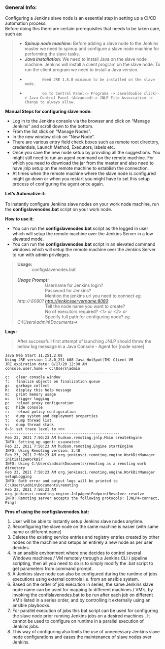 ### General Info:
Configuring a Jenkins slave node is an essential step in setting up a CI/CD automation process. <br />
Before doing this there are certain prerequisites that needs to be taken care, such as: <br /> 
>- ***Spinup node machine:*** Before adding a slave node to the Jenkins master we need to spinup and configure a slave node machine for performing the slave tasks.
>- ***Java installation:*** We need to install Java on the slave node machine. Jenkins will install a client program on the slave node. To run the client program we need to install a Java version. 
>-             Need JRE 1.8.0 minimum to be installed on the slave node.
>-             Go to Control Panel-> Programs -> Java(double click)-> Java Control Panel (Advanced)-> JNLP File Association -> Change to always allow.

**Manual Steps for configuring slave node:**<br />
- Log in to the Jenkins console via the browser and click on “Manage Jenkins” and scroll down to the bottom.
- From the list click on “Manage Nodes”. 
- In the new window click on “New Node”.
- There are various entry field check boxes such as remote root directory, credentials, Launch Method, Executors, labels etc.
- Once you save the new node setup by providing all the suggestions. You might still need to run an agent command on the remote machine. For which you need to download the jar from the master and also need to have jnlp setup on the remote machine to establish the connection.
- At times when the remote machine where the slave node is configured might go down or when you restart you might have to set this setup process of configuring the agent once again.

**Let’s Automatize it:**<br />
<br />
	To instantly configure Jenkins slave nodes on your work node machine, run the **configslavenodes.bat** script on your work node.

**How to use it:**<br />
- You can run the **configslavenodes.bat** script as the logged in user which will setup the remote machine over the Jenkins Server in a low elevated mode. 
- You can run the **configslavenodes.bat** script in an elevated command windows which will setup the remote machine over the Jenkins Server to run with admin privileges.

> **Usage:** <br />
&nbsp; &nbsp; &nbsp; &nbsp; &nbsp; &nbsp; configslavenodes.bat <br /> <br />
  **_Usage Prompt:_** <br />
  &emsp; &emsp; &emsp; &emsp; &emsp; Username for Jenkins login? _<username>_ <br />
  &emsp; &emsp; &emsp; &emsp; &emsp; Password for Jenkins? _<password>_ <br />
  &emsp; &emsp; &emsp; &emsp; &emsp; Mention the jenkins url you need to connect _eg. http://<name>:8080? <http://jenkinsservername:8080>_ <br />
  &emsp; &emsp; &emsp; &emsp; &emsp; Tell the node name you want to create? _<nodename>_ <br />
  &emsp; &emsp; &emsp; &emsp; &emsp; No of executors required? _<1> or <2> or <n>_ <br />
> &emsp; &emsp; &emsp; &emsp; &emsp; Specify full path for configuring node? _eg. C:\Users\admin\Documents=> <path>_ <br />

**Logs:** <br />
> After successfull first attempt of launching JNLP should throw the below log message in a Java Console - Agent for [node name]
```
Java Web Start 11.251.2.08
Using JRE version 1.8.0_251-b08 Java HotSpot(TM) Client VM
JRE expiration date: 8/17/20 12:00 AM
console.user.home = C:\Users\admin
----------------------------------------------------
c:   clear console window
f:   finalize objects on finalization queue
g:   garbage collect
h:   display this help message
m:   print memory usage
o:   trigger logging
p:   reload proxy configuration
q:   hide console
r:   reload policy configuration
s:   dump system and deployment properties
t:   dump thread list
v:   dump thread stack
0-5: set trace level to <n>
----------------------------------------------------
Feb 23, 2021 7:50:23 AM hudson.remoting.jnlp.Main createEngine
INFO: Setting up agent: usaueatest
Feb 23, 2021 7:50:23 AM hudson.remoting.Engine startEngine
INFO: Using Remoting version: 3.40
Feb 23, 2021 7:50:23 AM org.jenkinsci.remoting.engine.WorkDirManager initializeWorkDir
INFO: Using C:\Users\admin\Documents\remoting as a remoting work directory
Feb 23, 2021 7:50:23 AM org.jenkinsci.remoting.engine.WorkDirManager setupLogging
INFO: Both error and output logs will be printed to C:\Users\admin\Documents\remoting
Feb 23, 2021 7:50:23 AM org.jenkinsci.remoting.engine.JnlpAgentEndpointResolver resolve
INFO: Remoting server accepts the following protocols: [JNLP4-connect, Ping]
```
	
**Pros of using the configslavenodes.bat:**
1. User will be able to instantly setup Jenkins slave nodes anytime.
2. Reconfiguring the slave node on the same machine is easier (with same name or different name)
3. Deletes the existing service entries and registry entries created by other nodes on the machine and setups an entirely a new node as per user decides.
4. In an ansible environment where one decides to control several Windows machines / VM remotely through a Jenkins CLI / pipeline scripting, then all you need to do is to simply modify the .bat script to get parameters from command prompt.
5. A Jenkins slave node can also be configured during the runtime of jobs executions using external controls i.e. from an ansible system.
6. Based on the order of job execution in series, the same Jenkins slave node name can be used for mapping to different machines / VM’s, by invoking the confislavenodes.bat to be run after each job on different VM’s listed in a series order, and by controlling it externally using an ansible playbooks.
7. For parallel execution of jobs this bat script can be used for configuring the slave node prior running Jenkins jobs on a desired machines . It cannot be used to configure on runtime in a parallel execution of Jenkins jobs.
8. This way of configuring also limits the use of unnecessary Jenkins slave node configurations and eases the maintenance of slave nodes over Jenkins.

